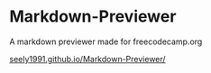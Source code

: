 # Markdown-Previewer
A markdown previewer made for freecodecamp.org

[seely1991.github.io/Markdown-Previewer/](https://seely1991.github.io/Markdown-Previewer/)
